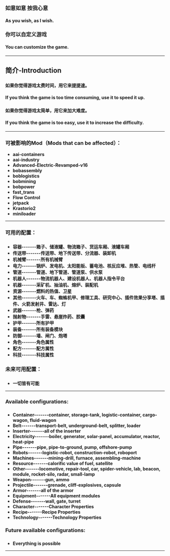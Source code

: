 ### 如意如意 按我心意
#### As you wish, as I wish.
###
### 你可以自定义游戏
#### You can customize the game.
___

## 简介-Introduction
###
#### 如果你觉得游戏太费时间，用它来提提速。
#### If you think the game is too time consuming, use it to speed it up.
###
#### 如果你觉得游戏太简单，用它来加大难度。
#### If you think the game is too easy, use it to increase the difficulty.

___

### 可被影响的Mod（Mods that can be affected）：
* **aai-containers**
* **aai-industry**
* **Advanced-Electric-Revamped-v16**
* **bobassembly**
* **boblogistics**
* **bobmining**
* **bobpower**
* **fast_trans**
* **Flow Control**
* **jetpack**
* **Krastorio2**
* **miniloader**

___

### 可用的配置：  
###
* **容器-------箱子、储液罐、物流箱子、货运车厢、液罐车厢**
* **传送带-------传送带、地下传送带、分流器、装卸机**
* **机械臂-------所有机械臂**
* **电力-------锅炉、发电机、太阳能板、蓄电池、核反应堆、热管、电线杆**
* **管道-------管道、地下管道、管道泵、供水泵**
* **机器人-------物流机器人、建设机器人、机器人指令平台**
* **机器-------采矿机、抽油机、熔炉、装配机**
* **资源-------燃料的热值、卫星**
* **其他-------火车、车、蜘蛛机甲、修理工具、研究中心、插件效果分享塔、插件、火箭发射井、雷达、灯**
* **武器-------枪、弹药**
* **抛射物-------手雷、悬崖炸药、胶囊**
* **护甲-------所有护甲**
* **装备-------所有装备模块**
* **防御-------墙、闸门、炮塔**
* **角色-------角色属性**
* **配方-------配方属性**
* **科技-------科技属性**

###
### 未来可用配置：
###
* **一切皆有可能**

___

### Available configurations:
###
* **Container-------container, storage-tank, logistic-container, cargo-wagon, fluid-wagon**
* **Belt-------transport-belt, underground-belt, splitter, loader**
* **Inserter-------all of the inserter**
* **Electricity-------boiler, generator, solar-panel, accumulator, reactor, heat-pipe**
* **Pipe-------pipe, pipe-to-ground, pump, offshore-pump**
* **Robots-------logistic-robot, construction-robot, roboport**
* **Machines-------mining-drill, furnace, assembling-machine**
* **Resource-------calorific value of fuel, satellite**
* **Other-------locomotive, repair-tool, car, spider-vehicle, lab, beacon, module, rocket-silo, radar, small-lamp**
* **Weapon-------gun, ammo**
* **Projectile-------grenade, cliff-explosives, capsule**
* **Armor-------all of the armor**
* **Equipment-------All equipment modules**
* **Defense-------wall, gate, turret**
* **Character-------Character Properties**
* **Recipe-------Recipe Properties**
* **Technology-------Technology Properties**

###
### Future available configurations:
###
* **Everything is possible**

___